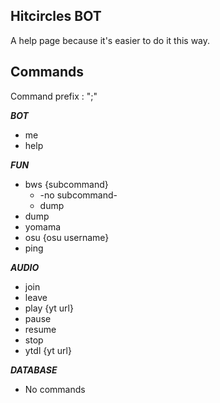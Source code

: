 
## Hitcircles BOT
A help page because it's easier to do it this way.


**Commands**
- 
  Command prefix : ";" 

***BOT***

 - me
 - help

***FUN***

 - bws  {subcommand}
	 - -no subcommand-
	 - dump
 - dump
 - yomama
 - osu {osu username}
 - ping

***AUDIO***

 - join
 - leave
 - play {yt url}
 - pause
 - resume
 - stop
 - ytdl {yt url}

***DATABASE***

 - No commands
